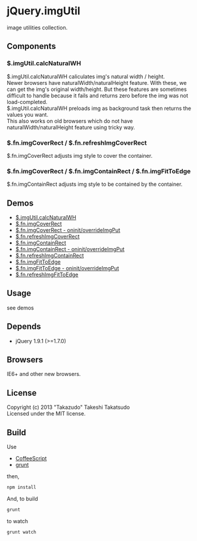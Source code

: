 # jQuery.imgUtil

image utilities collection.

## Components

### $.imgUtil.calcNaturalWH

$.imgUtil.calcNaturalWH caliculates img's natural width / height.  
Newer browsers have naturalWidth/naturalHeight feature. With these, we can get the img's original width/height. But these features are sometimes difficult to handle because it fails and returns zero before the img was not load-completed.  
$.imgUtil.calcNaturalWH preloads img as background task then returns the values you want.  
This also works on old browsers which do not have naturalWidth/naturalHeight feature using tricky way.

### $.fn.imgCoverRect / $.fn.refreshImgCoverRect

$.fn.imgCoverRect adjusts img style to cover the container.

### $.fn.imgCoverRect / $.fn.imgContainRect / $.fn.imgFitToEdge

$.fn.imgContainRect adjusts img style to be contained by the container.

## Demos

* [$.imgUtil.calcNaturalWH](http://takazudo.github.io/jQuery.imgUtil/demos/calcNaturalWH/)
* [$.fn.imgCoverRect](http://takazudo.github.io/jQuery.imgUtil/demos/imgCoverRect/)
* [$.fn.imgCoverRect - oninit/overrideImgPut](http://takazudo.github.io/jQuery.imgUtil/demos/imgCoverRect_oninit/)
* [$.fn.refreshImgCoverRect](http://takazudo.github.io/jQuery.imgUtil/demos/imgCoverRect_refresh/)
* [$.fn.imgContainRect](http://takazudo.github.io/jQuery.imgUtil/demos/imgContainRect/)
* [$.fn.imgContainRect - oninit/overrideImgPut](http://takazudo.github.io/jQuery.imgUtil/demos/imgContainRect_oninit/)
* [$.fn.refreshImgContainRect](http://takazudo.github.io/jQuery.imgUtil/demos/imgContainRect_refresh/)
* [$.fn.imgFitToEdge](http://takazudo.github.io/jQuery.imgUtil/demos/imgFitToEdge/)
* [$.fn.imgFitToEdge - oninit/overrideImgPut](http://takazudo.github.io/jQuery.imgUtil/demos/imgFitToEdge_oninit/)
* [$.fn.refreshImgFitToEdge](http://takazudo.github.io/jQuery.imgUtil/demos/imgFitToEdge_refresh/)

## Usage

see demos

## Depends

* jQuery 1.9.1 (>=1.7.0)

## Browsers

IE6+ and other new browsers.  

## License

Copyright (c) 2013 "Takazudo" Takeshi Takatsudo  
Licensed under the MIT license.

## Build

Use

 * [CoffeeScript][coffeescript]
 * [grunt][grunt]

then,

```bash
npm install
```
And, to build

```bash
grunt
```

to watch

```bash
grunt watch
```

[coffeescript]: http://coffeescript.org "CoffeeScript"
[grunt]: http://gruntjs.com "grunt"
